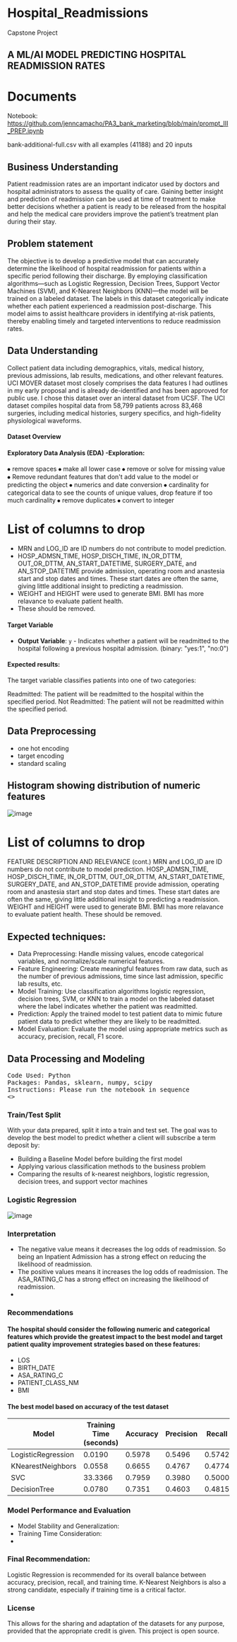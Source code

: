 # Hospital_Readmissions
Capstone Project
## A ML/AI MODEL PREDICTING HOSPITAL READMISSION RATES

# Documents
Notebook: https://github.com/jenncamacho/PA3_bank_marketing/blob/main/prompt_III_PREP.ipynb

bank-additional-full.csv with all examples (41188) and 20 inputs

## Business Understanding 
Patient readmission rates are an important indicator used by doctors and hospital administrators to assess the quality of care.
Gaining better insight and prediction of readmission can be used at time of treatment to make better decisions whether a patient is ready to be released from the hospital and help the medical care providers improve the patient’s treatment plan during their stay.

## Problem statement
The objective is to develop a predictive model that can accurately determine the likelihood of hospital readmission for patients within a specific period following their discharge. By employing classification algorithms—such as Logistic Regression, Decision Trees, Support Vector Machines (SVM), and K-Nearest Neighbors (KNN)—the model will be trained on a labeled dataset. The labels in this dataset categorically indicate whether each patient experienced a readmission post-discharge. This model aims to assist healthcare providers in identifying at-risk patients, thereby enabling timely and targeted interventions to reduce readmission rates.


## Data Understanding
Collect patient data including demographics, vitals, medical history, previous admissions, lab results, medications, and other relevant features.
UCI MOVER dataset most closely comprises the data features I had outlines in my early proposal and is already de-identified and has been approved for public use.  I chose this dataset over an interal dataset from UCSF.  The UCI dataset compiles hospital data from 58,799 patients across 83,468 surgeries, including medical histories, surgery specifics, and high-fidelity physiological waveforms.


#### Dataset Overview


#### Exploratory Data Analysis (EDA) -Exploration:
⦁ remove spaces
⦁ make all lower case
⦁ remove or solve for missing value
⦁ Remove redundant features that don't add value to the model or predicting the object
⦁ numerics and date conversion
⦁ cardinality for categorical data to see the counts of unique values, drop feature if too much cardinality
⦁ remove duplicates
⦁ convert to integer

# List of columns to drop

- MRN and LOG_ID are ID numbers do not contribute to model prediction.
- HOSP_ADMSN_TIME, HOSP_DISCH_TIME, IN_OR_DTTM, OUT_OR_DTTM, AN_START_DATETIME, SURGERY_DATE, and AN_STOP_DATETIME provide admission, operating room and anastesia start and stop dates and times. These start dates are often the same, giving little additional insight to predicting a readmission.
- WEIGHT and HEIGHT were used to generate BMI. BMI has more relavance to evaluate patient health.
- These should be removed.

#### Target Variable

- **Output Variable**: `y` - Indicates whether a patient will be readmitted to the hospital following a previous hospital admission.  (binary: "yes:1", "no:0")

#### Expected results:
The target variable classifies patients into one of two categories:

Readmitted: The patient will be readmitted to the hospital within the specified period.
Not Readmitted: The patient will not be readmitted within the specified period.

## Data Preprocessing

- one hot encoding
- target encoding
- standard scaling

## Histogram showing distribution of numeric features

![image](https://github.com/jenncamacho/Hospital_Readmissions/assets/161406309/5555e865-fbff-4217-a876-992193f55281)


# List of columns to drop
FEATURE DESCRIPTION AND RELEVANCE (cont.)
MRN and LOG_ID are ID numbers do not contribute to model prediction.
HOSP_ADMSN_TIME, HOSP_DISCH_TIME, IN_OR_DTTM, OUT_OR_DTTM, AN_START_DATETIME, SURGERY_DATE, and AN_STOP_DATETIME provide admission, operating room and anastesia start and stop dates and times. These start dates are often the same, giving little additional insight to predicting a readmission.
WEIGHT and HEIGHT were used to generate BMI. BMI has more relavance to evaluate patient health.
These should be removed.


## Expected techniques:
- Data Preprocessing: Handle missing values, encode categorical variables, and normalize/scale numerical features.
- Feature Engineering: Create meaningful features from raw data, such as the number of previous admissions, time since last admission, specific lab results, etc.
- Model Training: Use classification algorithms logistic regression, decision trees, SVM, or KNN to train a model on the labeled dataset where the label indicates whether the patient was readmitted.
- Prediction: Apply the trained model to test patient data to mimic future patient data to predict whether they are likely to be readmitted. ​
- Model Evaluation: Evaluate the model using appropriate metrics such as accuracy, precision, recall, F1 score.

## Data Processing and Modeling
<pre>
Code Used: Python
Packages: Pandas, sklearn, numpy, scipy
Instructions: Please run the notebook in sequence
<<Notebook link>>
</pre>

### Train/Test Split
With your data prepared, split it into a train and test set.
The goal was to develop the best model to predict whether a client will subscribe a term deposit by: 

- Building a Baseline Model before building the first model
- Applying various classification methods to the business problem
- Comparing the results of k-nearest neighbors, logistic regression, decision trees, and support vector machines

### Logistic Regression

![image](https://github.com/jenncamacho/Hospital_Readmissions/assets/161406309/0fb5704b-8935-4dff-b04c-89c14aaa6a36)

### Interpretation

- The negative value means it decreases the log odds of readmission. So being an Inpatient Admission has a strong effect on reducing the likelihood of readmission.
- The positive values means it increases the log odds of readmission.  The ASA_RATING_C has a strong effect on increasing the likelihood of readmission.
- 
### Recommendations

#### The hospital should consider the following numeric and categorical features which provide the greatest impact to the best model and target patient quality improvement strategies based on these features:

- LOS              
- BIRTH_DATE
- ASA_RATING_C
- PATIENT_CLASS_NM
- BMI         

#### The best model based on accuracy of the test dataset

| Model              | Training Time (seconds) | Accuracy | Precision | Recall  |
|--------------------|-------------------------|----------|-----------|---------|
| LogisticRegression | 0.0190                  | 0.5978   | 0.5496    | 0.5742  |
| KNearestNeighbors  | 0.0558                  | 0.6655   | 0.4767    | 0.4774  |
| SVC                | 33.3366                 | 0.7959   | 0.3980    | 0.5000  |
| DecisionTree       | 0.0780                  | 0.7351   | 0.4603    | 0.4815  |


### Model Performance and Evaluation 

- Model Stability and Generalization:
- Training Time Consideration:
- 
### Final Recommendation:

Logistic Regression is recommended for its overall balance between accuracy, precision, recall, and training time. K-Nearest Neighbors is also a strong candidate, especially if training time is a critical factor.

### License

This allows for the sharing and adaptation of the datasets for any purpose, provided that the appropriate credit is given.
This project is open source.


